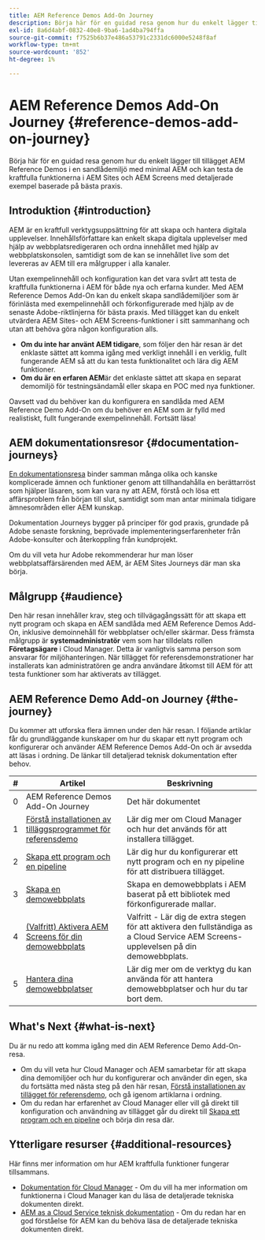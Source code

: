 ```yaml
---
title: AEM Reference Demos Add-On Journey
description: Börja här för en guidad resa genom hur du enkelt lägger till tillägget AEM Reference Demos i en sandlådemiljö med minimal AEM och kan testa de kraftfulla funktionerna i AEM med detaljerade exempel baserade på bästa praxis.
exl-id: 8a6d4abf-0832-40e8-9ba6-1ad4ba794ffa
source-git-commit: f7525b6b37e486a53791c2331dc6000e5248f8af
workflow-type: tm+mt
source-wordcount: '852'
ht-degree: 1%

---
```


# AEM Reference Demos Add-On Journey {#reference-demos-add-on-journey}

Börja här för en guidad resa genom hur du enkelt lägger till tillägget AEM Reference Demos i en sandlådemiljö med minimal AEM och kan testa de kraftfulla funktionerna i AEM Sites och AEM Screens med detaljerade exempel baserade på bästa praxis.

## Introduktion {#introduction}

AEM är en kraftfull verktygsuppsättning för att skapa och hantera digitala upplevelser. Innehållsförfattare kan enkelt skapa digitala upplevelser med hjälp av webbplatsredigeraren och ordna innehållet med hjälp av webbplatskonsolen, samtidigt som de kan se innehållet live som det levereras av AEM till era målgrupper i alla kanaler.

Utan exempelinnehåll och konfiguration kan det vara svårt att testa de kraftfulla funktionerna i AEM för både nya och erfarna kunder. Med AEM Reference Demos Add-On kan du enkelt skapa sandlådemiljöer som är förinlästa med exempelinnehåll och förkonfigurerade med hjälp av de senaste Adobe-riktlinjerna för bästa praxis. Med tillägget kan du enkelt utvärdera AEM Sites- och AEM Screens-funktioner i sitt sammanhang och utan att behöva göra någon konfiguration alls.

* **Om du inte har använt AEM tidigare**, som följer den här resan är det enklaste sättet att komma igång med verkligt innehåll i en verklig, fullt fungerande AEM så att du kan testa funktionalitet och lära dig AEM funktioner.
* **Om du är en erfaren AEM**&#x200B;är det enklaste sättet att skapa en separat demomiljö för testningsändamål eller skapa en POC med nya funktioner.

Oavsett vad du behöver kan du konfigurera en sandlåda med AEM Reference Demo Add-On om du behöver en AEM som är fylld med realistiskt, fullt fungerande exempelinnehåll. Fortsätt läsa!

## AEM dokumentationsresor {#documentation-journeys}

[En dokumentationsresa](/help/journey-documentation/documentation-journeys.md) binder samman många olika och kanske komplicerade ämnen och funktioner genom att tillhandahålla en berättarröst som hjälper läsaren, som kan vara ny att AEM, förstå och lösa ett affärsproblem från början till slut, samtidigt som man antar minimala tidigare ämnesområden eller AEM kunskap.

Dokumentation Journeys bygger på principer för god praxis, grundade på Adobe senaste forskning, beprövade implementeringserfarenheter från Adobe-konsulter och återkoppling från kundprojekt.

Om du vill veta hur Adobe rekommenderar hur man löser webbplatsaffärsärenden med AEM, är AEM Sites Journeys där man ska börja.

## Målgrupp {#audience}

Den här resan innehåller krav, steg och tillvägagångssätt för att skapa ett nytt program och skapa en AEM sandlåda med AEM Reference Demos Add-On, inklusive demoinnehåll för webbplatser och/eller skärmar. Dess främsta målgrupp är **systemadministratör** vem som har tilldelats rollen **Företagsägare** i Cloud Manager. Detta är vanligtvis samma person som ansvarar för miljöhanteringen. När tillägget för referensdemonstrationer har installerats kan administratören ge andra användare åtkomst till AEM för att testa funktioner som har aktiverats av tillägget.

## AEM Reference Demo Add-on Journey {#the-journey}

Du kommer att utforska flera ämnen under den här resan. I följande artiklar får du grundläggande kunskaper om hur du skapar ett nytt program och konfigurerar och använder AEM Reference Demos Add-On och är avsedda att läsas i ordning. De länkar till detaljerad teknisk dokumentation efter behov.

| # | Artikel | Beskrivning |
|---|---|---|
| 0 | AEM Reference Demos Add-On Journey | Det här dokumentet |
| 1 | [Förstå installationen av tilläggsprogrammet för referensdemo](installation.md) | Lär dig mer om Cloud Manager och hur det används för att installera tillägget. |
| 2 | [Skapa ett program och en pipeline](create-program.md) | Lär dig hur du konfigurerar ett nytt program och en ny pipeline för att distribuera tillägget. |
| 3 | [Skapa en demowebbplats](create-site.md) | Skapa en demowebbplats i AEM baserat på ett bibliotek med förkonfigurerade mallar. |
| 4 | [(Valfritt) Aktivera AEM Screens för din demowebbplats](screens.md) | Valfritt - Lär dig de extra stegen för att aktivera den fullständiga as a Cloud Service AEM Screens-upplevelsen på din demowebbplats. |
| 5 | [Hantera dina demowebbplatser](manage.md) | Lär dig mer om de verktyg du kan använda för att hantera demowebbplatser och hur du tar bort dem. |

## What&#39;s Next {#what-is-next}

Du är nu redo att komma igång med din AEM Reference Demo Add-On-resa.

* Om du vill veta hur Cloud Manager och AEM samarbetar för att skapa dina demomiljöer och hur du konfigurerar och använder din egen, ska du fortsätta med nästa steg på den här resan, [Förstå installationen av tillägget för referensdemo,](installation.md) och gå igenom artiklarna i ordning.
* Om du redan har erfarenhet av Cloud Manager eller vill gå direkt till konfiguration och användning av tillägget går du direkt till [Skapa ett program och en pipeline](create-program.md) och börja din resa där.

## Ytterligare resurser {#additional-resources}

Här finns mer information om hur AEM kraftfulla funktioner fungerar tillsammans.

* [Dokumentation för Cloud Manager](https://experienceleague.adobe.com/docs/experience-manager-cloud-service/onboarding/onboarding-concepts/cloud-manager-introduction.html) - Om du vill ha mer information om funktionerna i Cloud Manager kan du läsa de detaljerade tekniska dokumenten direkt.
* [AEM as a Cloud Service teknisk dokumentation](https://experienceleague.adobe.com/docs/experience-manager-cloud-service.html) - Om du redan har en god förståelse för AEM kan du behöva läsa de detaljerade tekniska dokumenten direkt.
